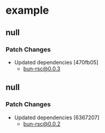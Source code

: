 # example

## null

### Patch Changes

- Updated dependencies [470fb05]
  - bun-rsc@0.0.3

## null

### Patch Changes

- Updated dependencies [6367207]
  - bun-rsc@0.0.2

